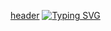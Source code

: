 [header](https://github.com/SnikS1337/SnikS1337/blob/main/header.png)
[![Typing SVG](https://readme-typing-svg.demolab.com?font=Fira+Code&size=24&duration=2000&pause=400&center=true&vCenter=true&multiline=true&random=false&width=500&height=130&lines=Hello!+;I'm+a+begginer;Golang+developer)](https://git.io/typing-svg)



